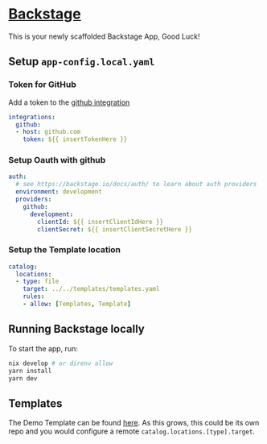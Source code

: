 # [Backstage](https://backstage.io)

This is your newly scaffolded Backstage App, Good Luck!

## Setup `app-config.local.yaml`



### Token for GitHub
Add a token to the [github integration](https://backstage.io/docs/getting-started/configuration#setting-up-a-github-integration)
```yaml
integrations:
  github:
  - host: github.com
    token: ${{ insertTokenHere }}
```
### Setup Oauth with github
```yaml
auth:
  # see https://backstage.io/docs/auth/ to learn about auth providers
  environment: development
  providers:
    github:
      development:
        clientId: ${{ insertClientIdHere }}
        clientSecret: ${{ insertClientSecretHere }}
```

### Setup the Template location
```yaml
catalog:
  locations:
  - type: file
    target: ../../templates/templates.yaml
    rules:
    - allow: [Templates, Template]
```
## Running Backstage locally

To start the app, run:

```sh
nix develop # or direnv allow
yarn install
yarn dev
```

## Templates

The Demo Template can be found [here](./templates/templates.yaml). As this grows, this could be its own repo and you would configure a remote `catalog.locations.[type].target`.

